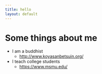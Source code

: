 ```yaml
---
title: hello
layout: default
---
```


# Some things about me

* I am a buddhist
     * http://www.koyasanbetsuin.org/
* I teach college students
     * https://www.msmu.edu/

